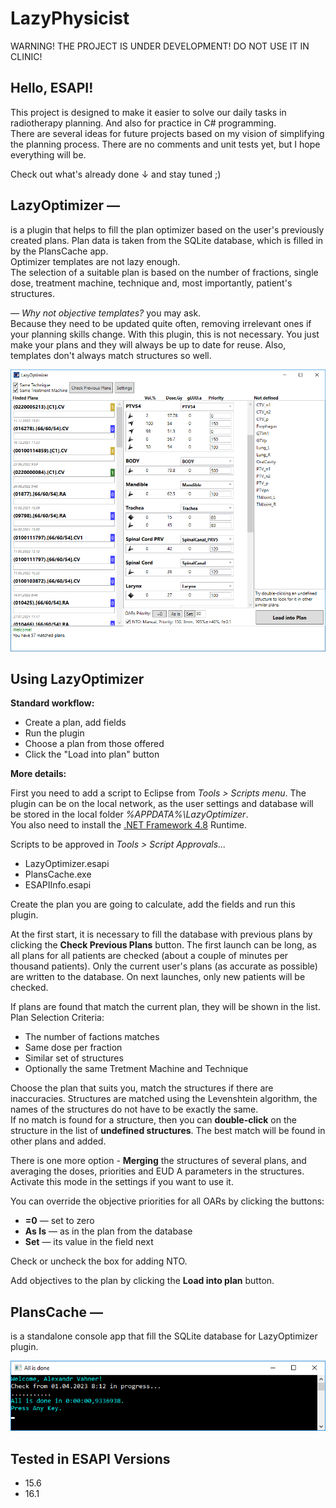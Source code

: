 <h1>LazyPhysicist</h1>

<p>WARNING! THE PROJECT IS UNDER DEVELOPMENT! DO NOT USE IT IN CLINIC!
</p>

<h2>Hello, ESAPI!</h2>
<p>This project is designed to make it easier to solve our daily tasks in radiotherapy planning. And also for practice in C# programming.<br>
There are several ideas for future projects based on my vision of simplifying the planning process.
There are no comments and unit tests yet, but I hope everything will be.</p>

<p>Check out what's already done &darr; and stay tuned ;)</p>

<h2>LazyOptimizer —</h2>

<p>is a plugin that helps to fill the plan optimizer based on the user's previously created plans.
Plan data is taken from the SQLite database, which is filled in by the PlansCache app.<br>
Optimizer templates are not lazy enough.<br>
The selection of a suitable plan is based on the number of fractions, single dose, treatment machine, 
technique and, most importantly, patient's structures.</p>

<p><i>— Why not objective templates?</i> you may ask.<br>
Because they need to be updated quite often, removing irrelevant ones if your planning skills change. With this plugin, this is not necessary. You just make your plans and they will always be up to date for reuse. Also, templates don't always match structures so well.
</p>

<img src="/LazyOptimizer/Resources/example.png" alt="How LazyOptimizer works"/>

<h2>Using LazyOptimizer</h2>
<p>
<b>Standard workflow:</b>
<ul>
	<li>Create a plan, add fields</li>
	<li>Run the plugin</li>
	<li>Choose a plan from those offered</li>
	<li>Click the "Load into plan" button</li>
</ul>
</p>
<p>
	
<b>More details:</b>
</p>
<p>First you need to add a script to Eclipse from <i>Tools > Scripts menu</i>. The plugin can be on the local network, as the user settings and database will be stored in the local folder <i>%APPDATA%\LazyOptimizer</i>.<br>
You also need to install the <a href="https://dotnet.microsoft.com/en-us/download/dotnet-framework/net48">.NET Framework 4.8</a> Runtime.
</p>
<p>Scripts to be approved in  <i>Tools > Script Approvals...</i>
<ul>
	<li>LazyOptimizer.esapi</li>
	<li>PlansCache.exe</li>
	<li>ESAPIInfo.esapi</li>
</ul>
</p>
<p>Create the plan you are going to calculate, add the fields and run this plugin.
</p>
<p>At the first start, it is necessary to fill the database with previous plans by clicking the <b>Check Previous Plans</b> button. The first launch can be long, as all plans for all patients are checked (about a couple of minutes per thousand patients). Only the current user's plans (as accurate as possible) are written to the database. On next launches, only new patients will be checked.
</p>
<p>If plans are found that match the current plan, they will be shown in the list.
Plan Selection Criteria:
<ul>
	<li>The number of factions matches</li>
	<li>Same dose per fraction</li>
	<li>Similar set of structures</li>
	<li>Optionally the same Tretment Machine and Technique</li>
</ul>
</p>
<p>Choose the plan that suits you, match the structures if there are inaccuracies. Structures are matched using the Levenshtein algorithm, the names of the structures do not have to be exactly the same.<br>
If no match is found for a structure, then you can <b>double-click</b> on the structure in the list of <b>undefined structures</b>. The best match will be found in other plans and added.
</p>
<p>There is one more option - <b>Merging</b> the structures of several plans, and averaging the doses, priorities and EUD A parameters in the structures. Activate this mode in the settings if you want to use it.
</p>

<p>You can override the objective priorities for all OARs by clicking the buttons:
<ul>
<li><b>=0</b> — set to zero</li>
<li><b>As Is</b> — as in the plan from the database</li>
<li><b>Set</b> — its value in the field next</li>
</ul>
</p>
<p>Check or uncheck the box for adding NTO.
</p>
<p>Add objectives to the plan by clicking the <b>Load into plan</b> button.
</p>

<h2>PlansCache —</h2>
<p>is a standalone console app that fill the SQLite database for LazyOptimizer plugin.</p>
<img src="/Images/PlansCache_example.png" alt="How PlansCache works"/>

<h2>Tested in ESAPI Versions</h2>
<ul>
  <li>15.6</li>
  <li>16.1</li>
</ul>
